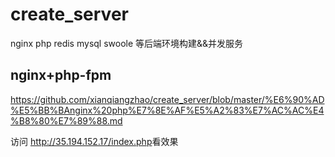 # create_server
nginx php redis mysql  swoole 等后端环境构建&amp;&amp;并发服务

##  nginx+php-fpm 
<https://github.com/xianqiangzhao/create_server/blob/master/%E6%90%AD%E5%BB%BAnginx%20php%E7%8E%AF%E5%A2%83%E7%AC%AC%E4%B8%80%E7%89%88.md>

访问 <http://35.194.152.17/index.php>看效果
